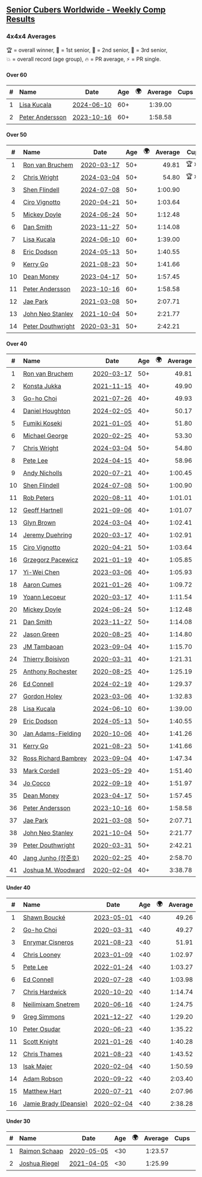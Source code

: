 <style>table {white-space: nowrap;}</style>
<link rel="stylesheet" type="text/css" href="/scw-comp/css/flags.css" />

## [Senior Cubers Worldwide - Weekly Comp Results](/scw-comp/results/)
### 4x4x4 Averages

<span style="white-space: nowrap;">🏆 = overall winner</span>, <span style="white-space: nowrap;">🥇 = 1st senior</span>, <span style="white-space: nowrap;">🥈 = 2nd senior</span>, <span style="white-space: nowrap;">🥉 = 3rd senior</span>, <span style="white-space: nowrap;">💥 = overall record (age group)</span>, <span style="white-space: nowrap;">🔥 = PR average</span>, <span style="white-space: nowrap;">⚡ = PR single</span>.

#### Over 60

| # | Name | Date | Age | 🌍 | Average | Cups | Medals | Achievements | Video |
| :--: | :-- | :--: | :--: | :--: | --: | :--: | :-- | :-- | :-- |
| 1 | [Lisa Kucala](../../persons/lisa_kucala/444.md) | [2024-06-10](../../results/2024-06-10/444.md) | 60+ | <i class="flag flag-US" /> | 1:39.00 |  |  | 💥 x 2, 🔥 x 9, ⚡ x 13 | [Desktop](https://www.facebook.com/events/804039971828225/permalink/812213697677519) / [Mobile](https://m.facebook.com/events/804039971828225?view=permalink&id=812213697677519) |
| 2 | [Peter Andersson](../../persons/peter_andersson/444.md) | [2023-10-16](../../results/2023-10-16/444.md) | 60+ | <i class="flag flag-SE" /> | 1:58.58 |  |  | 💥 x 2, 🔥 x 2, ⚡ x 2 | [Desktop](https://www.facebook.com/events/754076313399498/permalink/759098276230635) / [Mobile](https://m.facebook.com/events/754076313399498?view=permalink&id=759098276230635) |

#### Over 50

| # | Name | Date | Age | 🌍 | Average | Cups | Medals | Achievements | Video |
| :--: | :-- | :--: | :--: | :--: | --: | :--: | :-- | :-- | :-- |
| 1 | [Ron van Bruchem](../../persons/ron_van_bruchem/444.md) | [2020-03-17](../../results/2020-03-17/444.md) | 50+ | <i class="flag flag-NL" /> | 49.81 | 🏆 x 1 | 🥇 x 1 | 💥 x 1, 🔥 x 1, ⚡ x 1 | [Desktop](https://www.facebook.com/events/211732526904866/permalink/216281769783275) / [Mobile](https://m.facebook.com/events/211732526904866?view=permalink&id=216281769783275) |
| 2 | [Chris Wright](../../persons/chris_wright/444.md) | [2024-03-04](../../results/2024-03-04/444.md) | 50+ | <i class="flag flag-GB" /> | 54.80 | 🏆 x 3 | 🥇 x 3, 🥈 x 4, 🥉 x 1 | 💥 x 1, 🔥 x 3, ⚡ x 3 | [Desktop](https://www.facebook.com/events/3564311457163699/permalink/3569177616677083) / [Mobile](https://m.facebook.com/events/3564311457163699?view=permalink&id=3569177616677083) |
| 3 | [Shen Flindell](../../persons/shen_flindell/444.md) | [2024-07-08](../../results/2024-07-08/444.md) | 50+ | | 1:00.90 |  | 🥈 x 2, 🥉 x 1 | 🔥 x 2, ⚡ x 2 | [Desktop](https://www.facebook.com/745394767/videos/458031110491139) / [Mobile](https://m.facebook.com/745394767/videos/458031110491139) |
| 4 | [Ciro Vignotto](../../persons/ciro_vignotto/444.md) | [2020-04-21](../../results/2020-04-21/444.md) | 50+ | <i class="flag flag-IT" /> | 1:03.64 |  | 🥇 x 1, 🥈 x 2, 🥉 x 1 | 🔥 x 4, ⚡ x 1 | [Desktop](https://www.facebook.com/events/538096063773916/permalink/539566816960174) / [Mobile](https://m.facebook.com/events/538096063773916?view=permalink&id=539566816960174) |
| 5 | [Mickey Doyle](../../persons/mickey_doyle/444.md) | [2024-06-24](../../results/2024-06-24/444.md) | 50+ | <i class="flag flag-US" /> | 1:12.48 |  | 🥈 x 10, 🥉 x 21 | 🔥 x 18, ⚡ x 14 | [Desktop](https://www.facebook.com/events/500485402410682/permalink/508455744946981) / [Mobile](https://m.facebook.com/events/500485402410682?view=permalink&id=508455744946981) |
| 6 | [Dan Smith](../../persons/dan_smith/444.md) | [2023-11-27](../../results/2023-11-27/444.md) | 50+ | <i class="flag flag-US" /> | 1:14.08 |  | 🥇 x 9, 🥈 x 24, 🥉 x 36 | 💥 x 1, 🔥 x 14, ⚡ x 6 | [Desktop](https://www.facebook.com/events/305565215720258/permalink/312956658314447) / [Mobile](https://m.facebook.com/events/305565215720258?view=permalink&id=312956658314447) |
| 7 | [Lisa Kucala](../../persons/lisa_kucala/444.md) | [2024-06-10](../../results/2024-06-10/444.md) | 60+ | <i class="flag flag-US" /> | 1:39.00 |  |  | 💥 x 2, 🔥 x 9, ⚡ x 13 | [Desktop](https://www.facebook.com/events/804039971828225/permalink/812213697677519) / [Mobile](https://m.facebook.com/events/804039971828225?view=permalink&id=812213697677519) |
| 8 | [Eric Dodson](../../persons/eric_dodson/444.md) | [2024-05-13](../../results/2024-05-13/444.md) | 50+ | <i class="flag flag-US" /> | 1:40.55 |  | 🥉 x 1 | 🔥 x 3, ⚡ x 4 | [Desktop](https://www.facebook.com/events/849366597233542/permalink/851524273684441) / [Mobile](https://m.facebook.com/events/849366597233542?view=permalink&id=851524273684441) |
| 9 | [Kerry Go](../../persons/kerry_go/444.md) | [2021-08-23](../../results/2021-08-23/444.md) | 50+ | <i class="flag flag-US" /> | 1:41.66 |  |  | 🔥 x 3, ⚡ x 3 | [Desktop](https://www.facebook.com/events/1108693076205590/permalink/1117855691955995) / [Mobile](https://m.facebook.com/events/1108693076205590?view=permalink&id=1117855691955995) |
| 10 | [Dean Money](../../persons/dean_money/444.md) | [2023-04-17](../../results/2023-04-17/444.md) | 50+ | <i class="flag flag-US" /> | 1:57.45 |  |  | 🔥 x 2, ⚡ x 2 | [Desktop](https://www.facebook.com/events/175752445390498/permalink/183435891288820) / [Mobile](https://m.facebook.com/events/175752445390498?view=permalink&id=183435891288820) |
| 11 | [Peter Andersson](../../persons/peter_andersson/444.md) | [2023-10-16](../../results/2023-10-16/444.md) | 60+ | <i class="flag flag-SE" /> | 1:58.58 |  |  | 💥 x 2, 🔥 x 2, ⚡ x 2 | [Desktop](https://www.facebook.com/events/754076313399498/permalink/759098276230635) / [Mobile](https://m.facebook.com/events/754076313399498?view=permalink&id=759098276230635) |
| 12 | [Jae Park](../../persons/jae_park/444.md) | [2021-03-08](../../results/2021-03-08/444.md) | 50+ | <i class="flag flag-US" /> | 2:07.71 |  | 🥉 x 1 | 🔥 x 7, ⚡ x 7 | [Desktop](https://www.facebook.com/events/161142189072151/permalink/163735428812827) / [Mobile](https://m.facebook.com/events/161142189072151?view=permalink&id=163735428812827) |
| 13 | [John Neo Stanley](../../persons/john_neo_stanley/444.md) | [2021-10-04](../../results/2021-10-04/444.md) | 50+ | <i class="flag flag-GB" /> | 2:21.77 |  |  | 🔥 x 1, ⚡ x 1 | [Desktop](https://www.facebook.com/events/150603127207792/permalink/154321613502610) / [Mobile](https://m.facebook.com/events/150603127207792?view=permalink&id=154321613502610) |
| 14 | [Peter Douthwright](../../persons/peter_douthwright/444.md) | [2020-03-31](../../results/2020-03-31/444.md) | 50+ | <i class="flag flag-CA" /> | 2:42.21 |  |  | 🔥 x 2, ⚡ x 3 | [Desktop](https://www.facebook.com/events/269276700734640/permalink/273111433684500) / [Mobile](https://m.facebook.com/events/269276700734640?view=permalink&id=273111433684500) |

#### Over 40

| # | Name | Date | Age | 🌍 | Average | Cups | Medals | Achievements | Video |
| :--: | :-- | :--: | :--: | :--: | --: | :--: | :-- | :-- | :-- |
| 1 | [Ron van Bruchem](../../persons/ron_van_bruchem/444.md) | [2020-03-17](../../results/2020-03-17/444.md) | 50+ | <i class="flag flag-NL" /> | 49.81 | 🏆 x 1 | 🥇 x 1 | 💥 x 1, 🔥 x 1, ⚡ x 1 | [Desktop](https://www.facebook.com/events/211732526904866/permalink/216281769783275) / [Mobile](https://m.facebook.com/events/211732526904866?view=permalink&id=216281769783275) |
| 2 | [Konsta Jukka](../../persons/konsta_jukka/444.md) | [2021-11-15](../../results/2021-11-15/444.md) | 40+ | <i class="flag flag-FI" /> | 49.90 | 🏆 x 19 | 🥇 x 26, 🥈 x 8, 🥉 x 2 | 🔥 x 7, ⚡ x 8 | [Desktop](https://www.facebook.com/events/1073199523496198/permalink/1081186362697514) / [Mobile](https://m.facebook.com/events/1073199523496198?view=permalink&id=1081186362697514) |
| 3 | [Go-ho Choi](../../persons/go_ho_choi/444.md) | [2021-07-26](../../results/2021-07-26/444.md) | 40+ | <i class="flag flag-KR" /> | 49.93 | 🏆 x 4 | 🥇 x 1 | 💥 x 5, 🔥 x 4, ⚡ x 6 | [Desktop](https://www.facebook.com/events/210838191047415/permalink/220841146713786) / [Mobile](https://m.facebook.com/events/210838191047415?view=permalink&id=220841146713786) |
| 4 | [Daniel Houghton](../../persons/daniel_houghton/444.md) | [2024-02-05](../../results/2024-02-05/444.md) | 40+ | <i class="flag flag-CH" /> | 50.17 | 🏆 x 42 | 🥇 x 47, 🥈 x 5 | 🔥 x 6, ⚡ x 4 | [Desktop](https://www.facebook.com/events/402593568902224/permalink/406576498503931) / [Mobile](https://m.facebook.com/events/402593568902224?view=permalink&id=406576498503931) |
| 5 | [Fumiki Koseki](../../persons/fumiki_koseki/444.md) | [2021-01-05](../../results/2021-01-05/444.md) | 40+ | <i class="flag flag-JP" /> | 51.80 | 🏆 x 8 | 🥇 x 14, 🥈 x 10 | 💥 x 1, 🔥 x 4, ⚡ x 4 | [Desktop](https://www.facebook.com/events/438895340619582/permalink/442888043553645) / [Mobile](https://m.facebook.com/events/438895340619582?view=permalink&id=442888043553645) |
| 6 | [Michael George](../../persons/michael_george/444.md) | [2020-02-25](../../results/2020-02-25/444.md) | 40+ | <i class="flag flag-GB" /> | 53.30 | 🏆 x 8 | 🥇 x 18, 🥈 x 3 | 💥 x 3, 🔥 x 2, ⚡ x 2 | [Desktop](https://www.facebook.com/events/805797596592397/permalink/805925283246295) / [Mobile](https://m.facebook.com/events/805797596592397?view=permalink&id=805925283246295) |
| 7 | [Chris Wright](../../persons/chris_wright/444.md) | [2024-03-04](../../results/2024-03-04/444.md) | 50+ | <i class="flag flag-GB" /> | 54.80 | 🏆 x 3 | 🥇 x 3, 🥈 x 4, 🥉 x 1 | 💥 x 1, 🔥 x 3, ⚡ x 3 | [Desktop](https://www.facebook.com/events/3564311457163699/permalink/3569177616677083) / [Mobile](https://m.facebook.com/events/3564311457163699?view=permalink&id=3569177616677083) |
| 8 | [Pete Lee](../../persons/pete_lee/444.md) | [2024-04-15](../../results/2024-04-15/444.md) | 40+ | <i class="flag flag-GB" /> | 58.96 | 🏆 x 5 | 🥇 x 1, 🥈 x 1, 🥉 x 4 | 🔥 x 12, ⚡ x 12 | [Desktop](https://www.facebook.com/events/824973009507415/permalink/832045538800162) / [Mobile](https://m.facebook.com/events/824973009507415?view=permalink&id=832045538800162) |
| 9 | [Andy Nicholls](../../persons/andy_nicholls/444.md) | [2020-07-21](../../results/2020-07-21/444.md) | 40+ | <i class="flag flag-GB" /> | 1:00.45 | 🏆 x 2 | 🥇 x 3, 🥈 x 8, 🥉 x 2 | 🔥 x 5, ⚡ x 4 | [Desktop](https://www.facebook.com/events/3081159145282455/permalink/3099228516808851) / [Mobile](https://m.facebook.com/events/3081159145282455?view=permalink&id=3099228516808851) |
| 10 | [Shen Flindell](../../persons/shen_flindell/444.md) | [2024-07-08](../../results/2024-07-08/444.md) | 50+ | | 1:00.90 |  | 🥈 x 2, 🥉 x 1 | 🔥 x 2, ⚡ x 2 | [Desktop](https://www.facebook.com/745394767/videos/458031110491139) / [Mobile](https://m.facebook.com/745394767/videos/458031110491139) |
| 11 | [Rob Peters](../../persons/rob_peters/444.md) | [2020-08-11](../../results/2020-08-11/444.md) | 40+ | <i class="flag flag-US" /> | 1:01.01 |  | 🥈 x 4, 🥉 x 1 | 🔥 x 3, ⚡ x 2 | [Desktop](https://www.facebook.com/667027593/videos/10158644222542594) / [Mobile](https://m.facebook.com/667027593/videos/10158644222542594) |
| 12 | [Geoff Hartnell](../../persons/geoff_hartnell/444.md) | [2021-09-06](../../results/2021-09-06/444.md) | 40+ | <i class="flag flag-GB" /> | 1:01.07 | 🏆 x 1 | 🥇 x 7, 🥈 x 17, 🥉 x 22 | 🔥 x 8, ⚡ x 8 | [Desktop](https://www.facebook.com/events/899313470960376/permalink/902540373971019) / [Mobile](https://m.facebook.com/events/899313470960376?view=permalink&id=902540373971019) |
| 13 | [Glyn Brown](../../persons/glyn_brown/444.md) | [2024-03-04](../../results/2024-03-04/444.md) | 40+ | <i class="flag flag-GB" /> | 1:02.41 | 🏆 x 2 | 🥇 x 2, 🥈 x 9, 🥉 x 8 | 🔥 x 8, ⚡ x 8 | [Desktop](https://www.facebook.com/events/3564311457163699/permalink/3571174099810768) / [Mobile](https://m.facebook.com/events/3564311457163699?view=permalink&id=3571174099810768) |
| 14 | [Jeremy Duehring](../../persons/jeremy_duehring/444.md) | [2020-03-17](../../results/2020-03-17/444.md) | 40+ | <i class="flag flag-US" /> | 1:02.91 |  | 🥈 x 2, 🥉 x 7 | 🔥 x 2, ⚡ x 2 | [Desktop](https://www.facebook.com/events/211732526904866/permalink/214826349928817) / [Mobile](https://m.facebook.com/events/211732526904866?view=permalink&id=214826349928817) |
| 15 | [Ciro Vignotto](../../persons/ciro_vignotto/444.md) | [2020-04-21](../../results/2020-04-21/444.md) | 50+ | <i class="flag flag-IT" /> | 1:03.64 |  | 🥇 x 1, 🥈 x 2, 🥉 x 1 | 🔥 x 4, ⚡ x 1 | [Desktop](https://www.facebook.com/events/538096063773916/permalink/539566816960174) / [Mobile](https://m.facebook.com/events/538096063773916?view=permalink&id=539566816960174) |
| 16 | [Grzegorz Pacewicz](../../persons/grzegorz_pacewicz/444.md) | [2021-01-19](../../results/2021-01-19/444.md) | 40+ | <i class="flag flag-PL" /> | 1:05.85 |  | 🥈 x 2 | 🔥 x 2, ⚡ x 1 | [Desktop](https://www.facebook.com/events/259430338941057/permalink/261711668712924) / [Mobile](https://m.facebook.com/events/259430338941057?view=permalink&id=261711668712924) |
| 17 | [Yi-Wei Chen](../../persons/yi_wei_chen/444.md) | [2023-03-06](../../results/2023-03-06/444.md) | 40+ | <i class="flag flag-TW" /> | 1:05.93 | 🏆 x 1 | 🥇 x 2, 🥈 x 15, 🥉 x 10 | 🔥 x 12, ⚡ x 7 | [Desktop](https://www.facebook.com/events/1616007312171296/permalink/1623373074768053) / [Mobile](https://m.facebook.com/events/1616007312171296?view=permalink&id=1623373074768053) |
| 18 | [Aaron Cumes](../../persons/aaron_cumes/444.md) | [2021-01-26](../../results/2021-01-26/444.md) | 40+ | <i class="flag flag-GB" /> | 1:09.72 |  | 🥇 x 1, 🥈 x 1, 🥉 x 8 | 🔥 x 10, ⚡ x 6 | [Desktop](https://www.facebook.com/events/886756952081472/permalink/888836881873479) / [Mobile](https://m.facebook.com/events/886756952081472?view=permalink&id=888836881873479) |
| 19 | [Yoann Lecoeur](../../persons/yoann_lecoeur/444.md) | [2020-03-17](../../results/2020-03-17/444.md) | 40+ | <i class="flag flag-FR" /> | 1:11.54 |  |  | 🔥 x 2, ⚡ x 1 | [Desktop](https://www.facebook.com/events/211732526904866/permalink/214999563244829) / [Mobile](https://m.facebook.com/events/211732526904866?view=permalink&id=214999563244829) |
| 20 | [Mickey Doyle](../../persons/mickey_doyle/444.md) | [2024-06-24](../../results/2024-06-24/444.md) | 50+ | <i class="flag flag-US" /> | 1:12.48 |  | 🥈 x 10, 🥉 x 21 | 🔥 x 18, ⚡ x 14 | [Desktop](https://www.facebook.com/events/500485402410682/permalink/508455744946981) / [Mobile](https://m.facebook.com/events/500485402410682?view=permalink&id=508455744946981) |
| 21 | [Dan Smith](../../persons/dan_smith/444.md) | [2023-11-27](../../results/2023-11-27/444.md) | 50+ | <i class="flag flag-US" /> | 1:14.08 |  | 🥇 x 9, 🥈 x 24, 🥉 x 36 | 💥 x 1, 🔥 x 14, ⚡ x 6 | [Desktop](https://www.facebook.com/events/305565215720258/permalink/312956658314447) / [Mobile](https://m.facebook.com/events/305565215720258?view=permalink&id=312956658314447) |
| 22 | [Jason Green](../../persons/jason_green/444.md) | [2020-08-25](../../results/2020-08-25/444.md) | 40+ | <i class="flag flag-US" /> | 1:14.80 |  | 🥈 x 1 | 🔥 x 2, ⚡ x 2 | [Desktop](https://www.facebook.com/jasongreenbowler/videos/10163944613835425) / [Mobile](https://m.facebook.com/jasongreenbowler/videos/10163944613835425) |
| 23 | [JM Tambaoan](../../persons/jm_tambaoan/444.md) | [2023-09-04](../../results/2023-09-04/444.md) | 40+ | <i class="flag flag-PH" /> | 1:15.70 | 🏆 x 2 | 🥇 x 3, 🥈 x 10, 🥉 x 5 | 🔥 x 7, ⚡ x 7 | [Desktop](https://www.facebook.com/events/2764998176984627/permalink/2774773596007085) / [Mobile](https://m.facebook.com/events/2764998176984627?view=permalink&id=2774773596007085) |
| 24 | [Thierry Boisivon](../../persons/thierry_boisivon/444.md) | [2020-03-31](../../results/2020-03-31/444.md) | 40+ | <i class="flag flag-FR" /> | 1:21.31 |  |  | 🔥 x 2, ⚡ x 3 | [Desktop](https://www.facebook.com/events/269276700734640/permalink/271465083849135) / [Mobile](https://m.facebook.com/events/269276700734640?view=permalink&id=271465083849135) |
| 25 | [Anthony Rochester](../../persons/anthony_rochester/444.md) | [2020-08-25](../../results/2020-08-25/444.md) | 40+ | <i class="flag flag-AU" /> | 1:25.19 |  | 🥉 x 2 | 🔥 x 2, ⚡ x 3 | [Desktop](https://www.facebook.com/events/375269430142971/permalink/376264610043453) / [Mobile](https://m.facebook.com/events/375269430142971?view=permalink&id=376264610043453) |
| 26 | [Ed Connell](../../persons/ed_connell/444.md) | [2024-02-19](../../results/2024-02-19/444.md) | 40+ | <i class="flag flag-IE" /> | 1:29.37 | 🏆 x 1 |  | 🔥 x 5, ⚡ x 6 | [Desktop](https://www.facebook.com/events/937364477878870/permalink/941436307471687) / [Mobile](https://m.facebook.com/events/937364477878870?view=permalink&id=941436307471687) |
| 27 | [Gordon Holey](../../persons/gordon_holey/444.md) | [2023-03-06](../../results/2023-03-06/444.md) | 40+ | <i class="flag flag-US" /> | 1:32.83 |  |  | 🔥 x 2, ⚡ x 3 | [Desktop](https://www.facebook.com/766997877/videos/914846236382665) / [Mobile](https://m.facebook.com/766997877/videos/914846236382665) |
| 28 | [Lisa Kucala](../../persons/lisa_kucala/444.md) | [2024-06-10](../../results/2024-06-10/444.md) | 60+ | <i class="flag flag-US" /> | 1:39.00 |  |  | 💥 x 2, 🔥 x 9, ⚡ x 13 | [Desktop](https://www.facebook.com/events/804039971828225/permalink/812213697677519) / [Mobile](https://m.facebook.com/events/804039971828225?view=permalink&id=812213697677519) |
| 29 | [Eric Dodson](../../persons/eric_dodson/444.md) | [2024-05-13](../../results/2024-05-13/444.md) | 50+ | <i class="flag flag-US" /> | 1:40.55 |  | 🥉 x 1 | 🔥 x 3, ⚡ x 4 | [Desktop](https://www.facebook.com/events/849366597233542/permalink/851524273684441) / [Mobile](https://m.facebook.com/events/849366597233542?view=permalink&id=851524273684441) |
| 30 | [Jan Adams-Fielding](../../persons/jan_adams_fielding/444.md) | [2020-10-06](../../results/2020-10-06/444.md) | 40+ | <i class="flag flag-GB" /> | 1:41.26 |  |  | 🔥 x 6, ⚡ x 4 | [Desktop](https://www.facebook.com/events/2766581680255939/permalink/2772573576323416) / [Mobile](https://m.facebook.com/events/2766581680255939?view=permalink&id=2772573576323416) |
| 31 | [Kerry Go](../../persons/kerry_go/444.md) | [2021-08-23](../../results/2021-08-23/444.md) | 50+ | <i class="flag flag-US" /> | 1:41.66 |  |  | 🔥 x 3, ⚡ x 3 | [Desktop](https://www.facebook.com/events/1108693076205590/permalink/1117855691955995) / [Mobile](https://m.facebook.com/events/1108693076205590?view=permalink&id=1117855691955995) |
| 32 | [Ross Richard Bambrey](../../persons/ross_richard_bambrey/444.md) | [2023-09-04](../../results/2023-09-04/444.md) | 40+ | <i class="flag flag-GB" /> | 1:47.34 |  |  | 🔥 x 4, ⚡ x 3 | [Desktop](https://www.facebook.com/536706331/videos/1265964474116803) / [Mobile](https://m.facebook.com/536706331/videos/1265964474116803) |
| 33 | [Mark Cordell](../../persons/mark_cordell/444.md) | [2023-05-29](../../results/2023-05-29/444.md) | 40+ | <i class="flag flag-US" /> | 1:51.40 |  |  | 🔥 x 2, ⚡ x 6 | [Desktop](https://www.facebook.com/events/769039921377061/permalink/772832497664470) / [Mobile](https://m.facebook.com/events/769039921377061?view=permalink&id=772832497664470) |
| 34 | [Jo Cocco](../../persons/jo_cocco/444.md) | [2022-09-19](../../results/2022-09-19/444.md) | 40+ | <i class="flag flag-GB" /> | 1:51.97 |  | 🥉 x 2 | 🔥 x 6, ⚡ x 8 | [Desktop](https://www.facebook.com/JoCocco/videos/663594908496479) / [Mobile](https://m.facebook.com/JoCocco/videos/663594908496479) |
| 35 | [Dean Money](../../persons/dean_money/444.md) | [2023-04-17](../../results/2023-04-17/444.md) | 50+ | <i class="flag flag-US" /> | 1:57.45 |  |  | 🔥 x 2, ⚡ x 2 | [Desktop](https://www.facebook.com/events/175752445390498/permalink/183435891288820) / [Mobile](https://m.facebook.com/events/175752445390498?view=permalink&id=183435891288820) |
| 36 | [Peter Andersson](../../persons/peter_andersson/444.md) | [2023-10-16](../../results/2023-10-16/444.md) | 60+ | <i class="flag flag-SE" /> | 1:58.58 |  |  | 💥 x 2, 🔥 x 2, ⚡ x 2 | [Desktop](https://www.facebook.com/events/754076313399498/permalink/759098276230635) / [Mobile](https://m.facebook.com/events/754076313399498?view=permalink&id=759098276230635) |
| 37 | [Jae Park](../../persons/jae_park/444.md) | [2021-03-08](../../results/2021-03-08/444.md) | 50+ | <i class="flag flag-US" /> | 2:07.71 |  | 🥉 x 1 | 🔥 x 7, ⚡ x 7 | [Desktop](https://www.facebook.com/events/161142189072151/permalink/163735428812827) / [Mobile](https://m.facebook.com/events/161142189072151?view=permalink&id=163735428812827) |
| 38 | [John Neo Stanley](../../persons/john_neo_stanley/444.md) | [2021-10-04](../../results/2021-10-04/444.md) | 50+ | <i class="flag flag-GB" /> | 2:21.77 |  |  | 🔥 x 1, ⚡ x 1 | [Desktop](https://www.facebook.com/events/150603127207792/permalink/154321613502610) / [Mobile](https://m.facebook.com/events/150603127207792?view=permalink&id=154321613502610) |
| 39 | [Peter Douthwright](../../persons/peter_douthwright/444.md) | [2020-03-31](../../results/2020-03-31/444.md) | 50+ | <i class="flag flag-CA" /> | 2:42.21 |  |  | 🔥 x 2, ⚡ x 3 | [Desktop](https://www.facebook.com/events/269276700734640/permalink/273111433684500) / [Mobile](https://m.facebook.com/events/269276700734640?view=permalink&id=273111433684500) |
| 40 | [Jang Junho (장준호)](../../persons/jang_junho/444.md) | [2020-02-25](../../results/2020-02-25/444.md) | 40+ | <i class="flag flag-KR" /> | 2:58.70 |  |  | 🔥 x 1, ⚡ x 1 | [Desktop](https://www.facebook.com/events/805797596592397/permalink/810015492837274) / [Mobile](https://m.facebook.com/events/805797596592397?view=permalink&id=810015492837274) |
| 41 | [Joshua M. Woodward](../../persons/joshua_m_woodward/444.md) | [2020-02-04](../../results/2020-02-04/444.md) | 40+ | <i class="flag flag-US" /> | 3:38.78 |  |  | 🔥 x 1, ⚡ x 1 | [Desktop](https://www.facebook.com/joshua.m.woodward.9/videos/10157599917355342) / [Mobile](https://m.facebook.com/joshua.m.woodward.9/videos/10157599917355342) |

#### Under 40

| # | Name | Date | Age | 🌍 | Average | Cups | Medals | Achievements | Video |
| :--: | :-- | :--: | :--: | :--: | --: | :--: | :-- | :-- | :-- |
| 1 | [Shawn Boucké](../../persons/shawn_boucke/444.md) | [2023-05-01](../../results/2023-05-01/444.md) | <40 | <i class="flag flag-US" /> | 49.26 | 🏆 x 23 |  | 💥 x 2, 🔥 x 3, ⚡ x 7 | [Desktop](https://www.facebook.com/events/1554845911676556/permalink/1558928947934919) / [Mobile](https://m.facebook.com/events/1554845911676556?view=permalink&id=1558928947934919) |
| 2 | [Go-ho Choi](../../persons/go_ho_choi/444.md) | [2020-03-31](../../results/2020-03-31/444.md) | <40 | <i class="flag flag-KR" /> | 49.27 | 🏆 x 4 | 🥇 x 1 | 💥 x 5, 🔥 x 4, ⚡ x 6 | [Desktop](https://www.facebook.com/events/269276700734640/permalink/272981440364166) / [Mobile](https://m.facebook.com/events/269276700734640?view=permalink&id=272981440364166) |
| 3 | [Enrymar Cisneros](../../persons/enrymar_cisneros/444.md) | [2021-08-23](../../results/2021-08-23/444.md) | <40 | <i class="flag flag-VE" /> | 51.91 | 🏆 x 15 |  | 🔥 x 4, ⚡ x 4 | [Desktop](https://www.facebook.com/events/1108693076205590/permalink/1117204518687779) / [Mobile](https://m.facebook.com/events/1108693076205590?view=permalink&id=1117204518687779) |
| 4 | [Chris Looney](../../persons/chris_looney/444.md) | [2023-01-09](../../results/2023-01-09/444.md) | <40 | <i class="flag flag-US" /> | 1:02.97 | 🏆 x 2 |  | 🔥 x 7, ⚡ x 5 | [Desktop](https://www.facebook.com/chris.looney/videos/5738067362909313) / [Mobile](https://m.facebook.com/chris.looney/videos/5738067362909313) |
| 5 | [Pete Lee](../../persons/pete_lee/444.md) | [2022-01-24](../../results/2022-01-24/444.md) | <40 | <i class="flag flag-GB" /> | 1:03.27 | 🏆 x 5 | 🥇 x 1, 🥈 x 1, 🥉 x 4 | 🔥 x 12, ⚡ x 12 | [Desktop](https://www.facebook.com/events/344062540912272/permalink/352492116735981) / [Mobile](https://m.facebook.com/events/344062540912272?view=permalink&id=352492116735981) |
| 6 | [Ed Connell](../../persons/ed_connell/444.md) | [2020-07-28](../../results/2020-07-28/444.md) | <40 | <i class="flag flag-IE" /> | 1:03.98 | 🏆 x 1 |  | 🔥 x 5, ⚡ x 6 | [Desktop](https://www.facebook.com/events/299658408049797/permalink/302894051059566) / [Mobile](https://m.facebook.com/events/299658408049797?view=permalink&id=302894051059566) |
| 7 | [Chris Hardwick](../../persons/chris_hardwick/444.md) | [2020-10-20](../../results/2020-10-20/444.md) | <40 | <i class="flag flag-US" /> | 1:14.74 |  |  | 🔥 x 2, ⚡ x 2 | [Desktop](https://www.facebook.com/events/758279974902955/permalink/760867857977500) / [Mobile](https://m.facebook.com/events/758279974902955?view=permalink&id=760867857977500) |
| 8 | [Neilimixam Snetrem](../../persons/neilimixam_snetrem/444.md) | [2020-06-16](../../results/2020-06-16/444.md) | <40 | <i class="flag flag-BE" /> | 1:24.75 |  |  | 🔥 x 1, ⚡ x 1 | [Desktop](https://www.facebook.com/events/256188575607890/permalink/257142405512507) / [Mobile](https://m.facebook.com/events/256188575607890?view=permalink&id=257142405512507) |
| 9 | [Greg Simmons](../../persons/greg_simmons/444.md) | [2021-12-27](../../results/2021-12-27/444.md) | <40 | <i class="flag flag-GB" /> | 1:29.20 |  |  | 🔥 x 1, ⚡ x 1 | [Desktop](https://www.facebook.com/events/364077578855426/permalink/369444951652022) / [Mobile](https://m.facebook.com/events/364077578855426?view=permalink&id=369444951652022) |
| 10 | [Peter Osudar](../../persons/peter_osudar/444.md) | [2020-06-23](../../results/2020-06-23/444.md) | <40 | <i class="flag flag-CA" /> | 1:35.22 |  |  | 🔥 x 1, ⚡ x 1 | [Desktop](https://www.facebook.com/events/268636114456043/permalink/273323990653922) / [Mobile](https://m.facebook.com/events/268636114456043?view=permalink&id=273323990653922) |
| 11 | [Scott Knight](../../persons/scott_knight/444.md) | [2021-01-26](../../results/2021-01-26/444.md) | <40 | <i class="flag flag-GB" /> | 1:40.28 |  |  | 🔥 x 2, ⚡ x 2 | [Desktop](https://www.facebook.com/events/801984480354340/permalink/806662889886499) / [Mobile](https://m.facebook.com/events/801984480354340?view=permalink&id=806662889886499) |
| 12 | [Chris Thames](../../persons/chris_thames/444.md) | [2021-08-23](../../results/2021-08-23/444.md) | <40 | <i class="flag flag-US" /> | 1:43.52 |  |  | 🔥 x 8, ⚡ x 9 | [Desktop](https://www.facebook.com/events/1108693076205590/permalink/1117717618636469) / [Mobile](https://m.facebook.com/events/1108693076205590?view=permalink&id=1117717618636469) |
| 13 | [Isak Majer](../../persons/isak_majer/444.md) | [2020-02-04](../../results/2020-02-04/444.md) | <40 | <i class="flag flag-NL" /> | 1:50.59 |  |  | 🔥 x 1, ⚡ x 1 | [Desktop](https://www.facebook.com/groups/1604105099735401/permalink/2139081646237741) / [Mobile](https://m.facebook.com/groups/1604105099735401?view=permalink&id=2139081646237741) |
| 14 | [Adam Robson](../../persons/adam_robson/444.md) | [2020-09-22](../../results/2020-09-22/444.md) | <40 | <i class="flag flag-GB" /> | 2:03.40 |  |  | 🔥 x 1, ⚡ x 2 | [Desktop](https://www.facebook.com/100005428097972/videos/1476618139195775) / [Mobile](https://m.facebook.com/100005428097972/videos/1476618139195775) |
| 15 | [Matthew Hart](../../persons/matthew_hart/444.md) | [2020-07-21](../../results/2020-07-21/444.md) | <40 | <i class="flag flag-GB" /> | 2:07.96 |  |  | 🔥 x 1, ⚡ x 1 | [Desktop](https://www.facebook.com/events/1842039515939197/permalink/1845087875634361) / [Mobile](https://m.facebook.com/events/1842039515939197?view=permalink&id=1845087875634361) |
| 16 | [Jamie Brady (Deansie)](../../persons/jamie_brady/444.md) | [2020-02-04](../../results/2020-02-04/444.md) | <40 | <i class="flag flag-GB" /> | 2:38.28 |  |  | 🔥 x 1, ⚡ x 1 | [Desktop](https://www.facebook.com/groups/1604105099735401/permalink/2139163042896268) / [Mobile](https://m.facebook.com/groups/1604105099735401?view=permalink&id=2139163042896268) |

#### Under 30

| # | Name | Date | Age | 🌍 | Average | Cups | Medals | Achievements | Video |
| :--: | :-- | :--: | :--: | :--: | --: | :--: | :-- | :-- | :-- |
| 1 | [Raimon Schaap](../../persons/raimon_schaap/444.md) | [2020-05-05](../../results/2020-05-05/444.md) | <30 | <i class="flag flag-NL" /> | 1:23.57 |  |  | 🔥 x 3, ⚡ x 2 | [Desktop](https://www.facebook.com/events/557526585195168/permalink/557561768524983) / [Mobile](https://m.facebook.com/events/557526585195168?view=permalink&id=557561768524983) |
| 2 | [Joshua Riegel](../../persons/joshua_riegel/444.md) | [2021-04-05](../../results/2021-04-05/444.md) | <30 | <i class="flag flag-US" /> | 1:25.99 |  |  | 🔥 x 4, ⚡ x 4 | [Desktop](https://www.facebook.com/events/2619499895016321/permalink/2625677854398525) / [Mobile](https://m.facebook.com/events/2619499895016321?view=permalink&id=2625677854398525) |


<!-- Global site tag (gtag.js) - Google Analytics -->
<script async src="https://www.googletagmanager.com/gtag/js?id=UA-86348435-3"></script>
<script>window.dataLayer = window.dataLayer || []; function gtag() {dataLayer.push(arguments);} gtag('js', new Date()); gtag('config', 'UA-86348435-3');</script>

